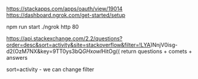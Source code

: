 https://stackapps.com/apps/oauth/view/19014
https://dashboard.ngrok.com/get-started/setup

npm run start
./ngrok http 80


https://api.stackexchange.com/2.2/questions?order=desc&sort=activity&site=stackoverflow&filter=!LYA)NnjV0isg-d2(OzM7NX&key=9TT0ys3bQ*GHxowl*HitOg((
    return questions + comets + answers

sort=activity - we can change filter 
